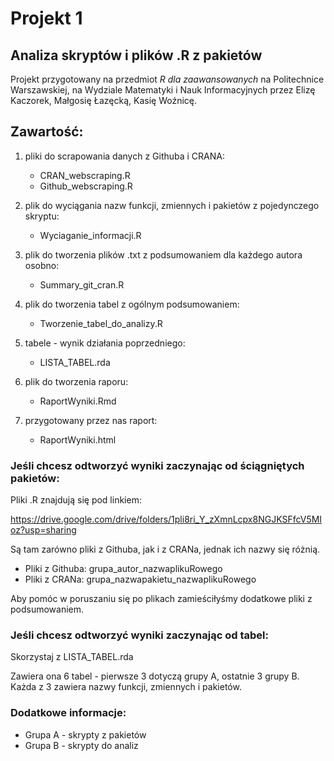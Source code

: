 Projekt 1
================

Analiza skryptów i plików .R z pakietów
---------------------------------------

Projekt przygotowany na przedmiot *R dla zaawansowanych* na Politechnice Warszawskiej, na Wydziale Matematyki i Nauk Informacyjnych przez Elizę Kaczorek, Małgosię Łazęcką, Kasię Woźnicę.

Zawartość:
----------

1.  pliki do scrapowania danych z Githuba i CRANA:

    -   CRAN\_webscraping.R
    -   Github\_webscraping.R

2.  plik do wyciągania nazw funkcji, zmiennych i pakietów z pojedynczego skryptu:

    -   Wyciaganie\_informacji.R

3.  plik do tworzenia plików .txt z podsumowaniem dla każdego autora osobno:

    -   Summary\_git\_cran.R

4.  plik do tworzenia tabel z ogólnym podsumowaniem:

    -   Tworzenie\_tabel\_do\_analizy.R

5.  tabele - wynik działania poprzedniego:

    -   LISTA\_TABEL.rda

6.  plik do tworzenia raporu:

    -   RaportWyniki.Rmd

7.  przygotowany przez nas raport:

    -   RaportWyniki.html

### Jeśli chcesz odtworzyć wyniki zaczynając od ściągniętych pakietów:

Pliki .R znajdują się pod linkiem:

<https://drive.google.com/drive/folders/1pli8ri_Y_zXmnLcpx8NGJKSFfcV5MIoz?usp=sharing>

Są tam zarówno pliki z Githuba, jak i z CRANa, jednak ich nazwy się różnią.

-   Pliki z Githuba: grupa\_autor\_nazwaplikuRowego
-   Pliki z CRANa: grupa\_nazwapakietu\_nazwaplikuRowego

Aby pomóc w poruszaniu się po plikach zamieściłyśmy dodatkowe pliki z podsumowaniem.

### Jeśli chcesz odtworzyć wyniki zaczynając od tabel:

Skorzystaj z LISTA\_TABEL.rda

Zawiera ona 6 tabel - pierwsze 3 dotyczą grupy A, ostatnie 3 grupy B. Każda z 3 zawiera nazwy funkcji, zmiennych i pakietów.

### Dodatkowe informacje:

-   Grupa A - skrypty z pakietów
-   Grupa B - skrypty do analiz
